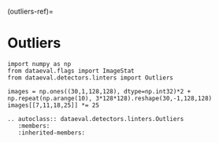(outliers-ref)=
# Outliers

```{testsetup}
import numpy as np
from dataeval.flags import ImageStat
from dataeval.detectors.linters import Outliers

images = np.ones((30,1,128,128), dtype=np.int32)*2 + np.repeat(np.arange(10), 3*128*128).reshape(30,-1,128,128)
images[[7,11,18,25]] *= 25
```

```{eval-rst}
.. autoclass:: dataeval.detectors.linters.Outliers
   :members:
   :inherited-members:
```
